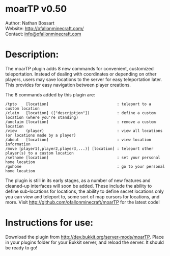 # moarTP v0.50

Author: Nathan Bossart  
Website: <http://ofallonminecraft.com/>  
Contact: <info@ofallonminecraft.com>  


# Description:
The moarTP plugin adds 8 new commands for convenient, customized teleportation. Instead of dealing with coordinates or depending on other players, users may save locations to the server for easy teleportation later. This provides for easy navigation between player creations.


The 8 commands added by this plugin are:

    /tpto    [location]                              : teleport to a custom location
    /claim   [location] (["description"])    	     : define a custom location (where you're standing)
    /unclaim [location]                              : remove a custom location
    /view    (player)                                : view all locations (or locations made by a player)
    /about   [location]               	      	     : view location information
    /move [player1(,player2,player3,...)] [location] : teleport other player(s) to a custom location
    /sethome [location]                              : set your personal home location
    /gohome                                          : go to your personal home location


The plugin is still in its early stages, as a number of new features and cleaned-up interfaces will soon be added. These include the ability to define sub-locations for locations, the ability to define secret locations only you can view and teleport to, some sort of map cursors for locations, and more.  Visit <http://github.com/ofallonminecraft/moarTP> for the latest code!


# Instructions for use:

Download the plugin from http://dev.bukkit.org/server-mods/moarTP.  Place in your plugins folder for your Bukkit server, and reload the server.  It should be ready to go!